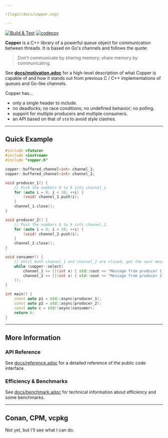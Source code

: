 ```yaml
---

![logo](docs/copper.svg)

---
```



[![Build & Test](https://github.com/atollk/copper/actions/workflows/tests.yml/badge.svg)](https://github.com/atollk/copper/actions/workflows/tests.yml)
[![codecov](https://codecov.io/gh/atollk/copper/branch/main/graph/badge.svg?token=BCAT88OAU8)](https://codecov.io/gh/atollk/copper)

**Copper** is a C++ library of a powerful queue object for communication between threads. It is based on Go's channels and follows the quote:

>Don't communicate by sharing memory; share memory by communicating.

See [**docs/motivation.adoc**](docs/motivation.adoc) for a high-level description of what Copper is
capable of and how it stands out from previous C / C++ implementations of queues and Go-like channels.

Copper has...
* only a single header to include.
* no deadlocks; no race conditions; no undefined behavior; no polling.
* support for multiple producers and multiple consumers.
* an API based on that of `std` to avoid style clashes.

---

## Quick Example
```c++
#include <future>
#include <iostream>
#include "copper.h"

copper::buffered_channel<int> channel_1;
copper::buffered_channel<int> channel_2;

void producer_1() {
    // Push the numbers 0 to 9 into channel_1.
    for (auto i = 0; i < 10; ++i) {
        (void) channel_1.push(i);
    }
    channel_1.close();
}

void producer_2() {
    // Push the numbers 0 to 9 into channel_2.
    for (auto i = 0; i < 10; ++i) {
        (void) channel_2.push(i);
    }
    channel_2.close();
}

void consumer() {
    // Until both channel_1 and channel_2 are closed, get the next message from either and print it.
    while (copper::select(
        channel_1 >> [](int x) { std::cout << "Message from producer 1: " << x << std::endl; },
        channel_2 >> [](int x) { std::cout << "Message from producer 2: " << x << std::endl; }
    ));
}

int main() {
    const auto p1 = std::async(producer_1);
    const auto p2 = std::async(producer_2);
    const auto c = std::async(consumer);
    return 0;
}
```

---

##  More Information

### API Reference

See [docs/reference.adoc](docs/reference.adoc) for a detailed reference of the public code interface.

### Efficiency & Benchmarks

See [docs/benchmark.adoc](docs/benchmark.adoc) for technical information about efficiency
and some benchmarks.

---

## Conan, CPM, vcpkg

Not yet, but I'll see what I can do.
